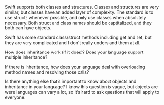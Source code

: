 Swift supports both classes and structures. Classes and structures are very similar, but classes have an added layer of complexity. 
The standard is to use structs whenever possible, and only use classes when absolutely necessary. 
Both struct and class names should be captitalized, and they both can have objects.


Swift has some standard class/struct methods including get and set, but they are very complicated and I don't really understand them at all.

How does inheritance work (if it does)? Does your language support multiple inheritance?

If there is inheritance, how does your language deal with overloading method names and resolving those calls?

Is there anything else that’s important to know about objects and inheritance in your language?
  I know this question is vague, but objects are were languages can vary a lot, so it’s hard to ask questions that will apply to everyone.

